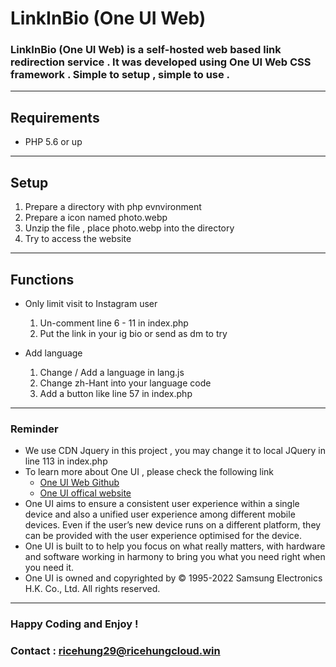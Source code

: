 # LinkInBio (One UI Web)

### LinkInBio (One UI Web) is a self-hosted web based link redirection service . It was developed using One UI Web CSS framework . Simple to setup , simple to use . 

---
## Requirements
- PHP 5.6 or up
---
## Setup
1. Prepare a directory with php evnvironment 
2. Prepare a icon named photo.webp
3. Unzip the file , place photo.webp into the directory
4. Try to access the website
---
## Functions

- Only limit visit to Instagram user 
  1. Un-comment line 6 - 11 in index.php
  2. Put the link in your ig bio or send as dm to try
  
- Add language
  1. Change / Add a language in lang.js
  2. Change zh-Hant into your language code
  3. Add a button like line 57 in index.php

---
### Reminder
- We use CDN Jquery in this project , you may change it to local JQuery in line 113 in index.php
- To learn more about One UI , please check the following link 
  - [One UI Web Github](https://github.com/SamsungInternet/OneUI-Web)    
  - [One UI offical website](https://www.samsung.com/hk/one-ui/)
- One UI aims to ensure a consistent user experience within a single device and also a unified user experience among different mobile devices. Even if the user’s new device runs on a different platform, they can be provided with the user experience optimised for the device.
- One UI is built to to help you focus on what really matters, with hardware and software working in harmony to bring you what you need right when you need it.
- One UI is owned and copyrighted by © 1995-2022 Samsung Electronics H.K. Co., Ltd. All rights reserved.
---
### Happy Coding and Enjoy !
### Contact : ricehung29@ricehungcloud.win
